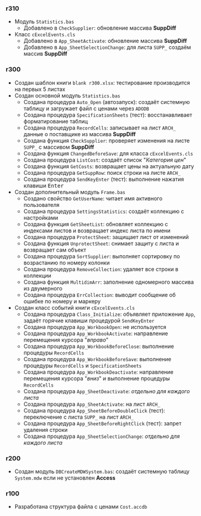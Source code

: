 ﻿### r310

- Модуль `Statistics.bas`
	- Добавлено в `CheckSupplier`: обновление массива **SuppDiff**
- Класс `cExcelEvents.cls`
	- Добавлено в `App_SheetActivate`: обновление массива **SuppDiff**
	- Добавлено в `App_SheetSelectionChange`: для листа `SUPP_` создаём массив **SuppDiff**

### r300

- Создан шаблон книги `blank r300.xlsx`: тестирование производится на первых 5 листах
- Создан основной модуль `Statistics.bas`
	- Создана процедура `Auto_Open` (автозапуск): создаёт системную таблицу и загружает файл с ценами через `ADODB`
	- Создана процедура `SpecificationSheets` (тест): восстанавливает форматирование таблиц
	- Создана процедура `RecordCells`: записывает на лист `ARCH_` данные о поставщике из массива **SuppDiff**
	- Создана функция `CheckSupplier`: проверяет изменения на листе `SUPP_` с массивом **SuppDiff**
	- Создана функция `ChangedBeforeSave`: для класса `cExcelEvents.cls`
	- Создана процедура `ListCost`: создаёт список "*Категория цен*"
	- Создана функция `GetCosts`: возвращает цены на актуальную дату
	- Создана процедура `GetSuppRow`: поиск строки на листе `ARCH_`
	- Создана процедура `SendKeyEnter` (тест): выполнение нажатия клавиши <kbd>Enter</kbd>
- Создан дополнительный модуль `Frame.bas`
	- Создано свойство `GetUserName`: читает имя активного пользователя
	- Создана процедура `SettingsStatistics`: создаёт коллекцию с настройками
	- Создана функция `GetSheetList`: обновляет коллекцию с индексами листов и возвращает индекс листа по имени
	- Создана процедура `ProtectSheet`: защищает лист от изменений
	- Создана функция `UnprotectSheet`: снимает защиту с листа и возвращает сам объект
	- Создана процедура `SortSupplier`: выполняет сортировку по возрастанию по номеру колонки
	- Создана процедура `RemoveCollection`: удаляет все строки в коллекции
	- Создана функция `MultidimArr`: заполнение одномерного массива из двумерного
	- Создана процедура `ErrCollection`: выводит сообщение об ошибке по номеру и маркеру
- Создан класс событий книги `cExcelEvents.cls`
	- Создана процедура `Class_Initialize`: объявляет приложение `App`, задаёт горячие клавиши процедурой `SendKeyEnter`
	- Создана процедура `App_WorkbookOpen`: не используется
	- Создана процедура `App_WorkbookActivate`: направление перемещения курсора "*вправо*"
	- Создана процедура `App_WorkbookBeforeClose`: выполнение процедуры `RecordCells`
	- Создана процедура `App_WorkbookBeforeSave`: выполнение процедуры `RecordCells` и `SpecificationSheets`
	- Создана процедура `App_WorkbookDeactivate`: направление перемещения курсора "*вниз*" и выполнение процедуры `RecordCells`
	- Создана процедура `App_SheetDeactivate`: *отдельно для каждого листа*
	- Создана процедура `App_SheetActivate`: на лист `ARCH_`
	- Создана процедура `App_SheetBeforeDoubleClick` (тест): переключение с листа `SUPP_` на лист `ARCH_`
	- Создана процедура `App_SheetBeforeRightClick` (тест): запрет удаления строки
	- Создана процедура `App_SheetSelectionChange`: *отдельно для каждого листа*

### r200

- Создан модуль `DBCreateMDWSystem.bas`: создаёт системную таблицу `System.mdw` если не установлен **Access**

### r100

- Разработана структура файла с ценами `Cost.accdb`